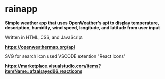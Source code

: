 # rainapp

**Simple weather app that uses OpenWeather's api to display temperature, description, humidity, wind speed, longitude, and latitude from user input**

Written in HTML, CSS, and JavaScript.

**https://openweathermap.org/api**

SVG for search icon used VSCODE extention "React Icons"

**https://marketplace.visualstudio.com/items?itemName=afzalsayed96.reacticons**
